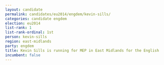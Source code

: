 ```yaml
---
layout: candidate
permalink: candidates/eu2014/engdem/kevin-sills/
categories: candidate engdem
election: eu2014
list-rank: 1
list-rank-ordinal: 1st
person: kevin-sills
region: east-midlands
party: engdem
title: Kevin Sills is running for MEP in East Midlands for the English Democrats
incumbent: false
---
```

